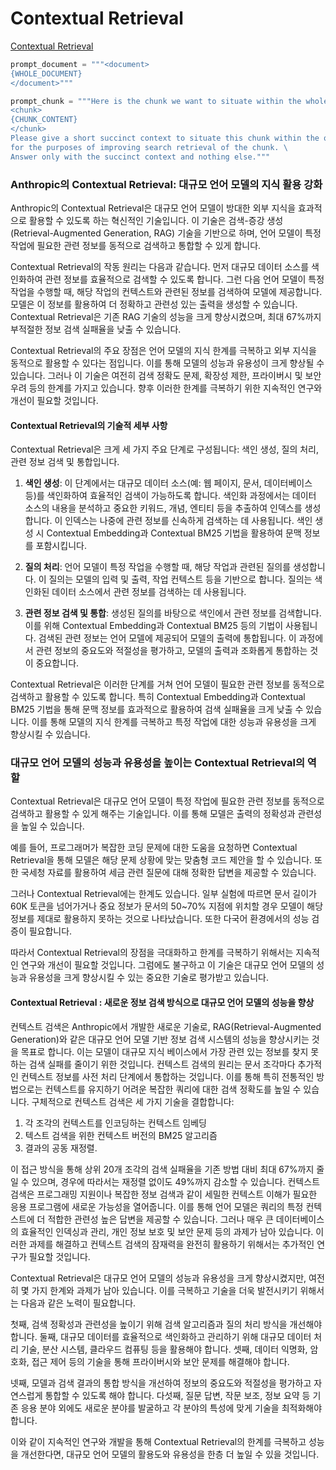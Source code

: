 # Contextual Retrieval

[Contextual Retrieval](https://github.com/run-llama/llama_index/blob/main/docs/docs/examples/cookbooks/contextual_retrieval.ipynb)

```python
prompt_document = """<document>
{WHOLE_DOCUMENT}
</document>"""

prompt_chunk = """Here is the chunk we want to situate within the whole document
<chunk>
{CHUNK_CONTENT}
</chunk>
Please give a short succinct context to situate this chunk within the overall document \
for the purposes of improving search retrieval of the chunk. \
Answer only with the succinct context and nothing else."""
```



### Anthropic의 Contextual Retrieval: 대규모 언어 모델의 지식 활용 강화

Anthropic의 Contextual Retrieval은 대규모 언어 모델이 방대한 외부 지식을 효과적으로 활용할 수 있도록 하는 혁신적인 기술입니다. 이 기술은 검색-증강 생성(Retrieval-Augmented Generation, RAG) 기술을 기반으로 하며, 언어 모델이 특정 작업에 필요한 관련 정보를 동적으로 검색하고 통합할 수 있게 합니다.

Contextual Retrieval의 작동 원리는 다음과 같습니다. 먼저 대규모 데이터 소스를 색인화하여 관련 정보를 효율적으로 검색할 수 있도록 합니다. 그런 다음 언어 모델이 특정 작업을 수행할 때, 해당 작업의 컨텍스트와 관련된 정보를 검색하여 모델에 제공합니다. 모델은 이 정보를 활용하여 더 정확하고 관련성 있는 출력을 생성할 수 있습니다. Contextual Retrieval은 기존 RAG 기술의 성능을 크게 향상시켰으며, 최대 67%까지 부적절한 정보 검색 실패율을 낮출 수 있습니다.

Contextual Retrieval의 주요 장점은 언어 모델의 지식 한계를 극복하고 외부 지식을 동적으로 활용할 수 있다는 점입니다. 이를 통해 모델의 성능과 유용성이 크게 향상될 수 있습니다. 그러나 이 기술은 여전히 검색 정확도 문제, 확장성 제한, 프라이버시 및 보안 우려 등의 한계를 가지고 있습니다. 향후 이러한 한계를 극복하기 위한 지속적인 연구와 개선이 필요할 것입니다.


#### Contextual Retrieval의 기술적 세부 사항

Contextual Retrieval은 크게 세 가지 주요 단계로 구성됩니다: 색인 생성, 질의 처리, 관련 정보 검색 및 통합입니다.

1. **색인 생성**: 이 단계에서는 대규모 데이터 소스(예: 웹 페이지, 문서, 데이터베이스 등)를 색인화하여 효율적인 검색이 가능하도록 합니다. 색인화 과정에서는 데이터 소스의 내용을 분석하고 중요한 키워드, 개념, 엔티티 등을 추출하여 인덱스를 생성합니다. 이 인덱스는 나중에 관련 정보를 신속하게 검색하는 데 사용됩니다. 색인 생성 시 Contextual Embedding과 Contextual BM25 기법을 활용하여 문맥 정보를 포함시킵니다.

2. **질의 처리**: 언어 모델이 특정 작업을 수행할 때, 해당 작업과 관련된 질의를 생성합니다. 이 질의는 모델의 입력 및 출력, 작업 컨텍스트 등을 기반으로 합니다. 질의는 색인화된 데이터 소스에서 관련 정보를 검색하는 데 사용됩니다.

3. **관련 정보 검색 및 통합**: 생성된 질의를 바탕으로 색인에서 관련 정보를 검색합니다. 이를 위해 Contextual Embedding과 Contextual BM25 등의 기법이 사용됩니다. 검색된 관련 정보는 언어 모델에 제공되어 모델의 출력에 통합됩니다. 이 과정에서 관련 정보의 중요도와 적절성을 평가하고, 모델의 출력과 조화롭게 통합하는 것이 중요합니다.

Contextual Retrieval은 이러한 단계를 거쳐 언어 모델이 필요한 관련 정보를 동적으로 검색하고 활용할 수 있도록 합니다. 특히 Contextual Embedding과 Contextual BM25 기법을 통해 문맥 정보를 효과적으로 활용하여 검색 실패율을 크게 낮출 수 있습니다. 이를 통해 모델의 지식 한계를 극복하고 특정 작업에 대한 성능과 유용성을 크게 향상시킬 수 있습니다.



### 대규모 언어 모델의 성능과 유용성을 높이는 Contextual Retrieval의 역할

Contextual Retrieval은 대규모 언어 모델이 특정 작업에 필요한 관련 정보를 동적으로 검색하고 활용할 수 있게 해주는 기술입니다. 이를 통해 모델은 출력의 정확성과 관련성을 높일 수 있습니다.

예를 들어, 프로그래머가 복잡한 코딩 문제에 대한 도움을 요청하면 Contextual Retrieval을 통해 모델은 해당 문제 상황에 맞는 맞춤형 코드 제안을 할 수 있습니다. 또한 국세청 자료를 활용하여 세금 관련 질문에 대해 정확한 답변을 제공할 수 있습니다.

그러나 Contextual Retrieval에는 한계도 있습니다. 일부 실험에 따르면 문서 길이가 60K 토큰을 넘어가거나 중요 정보가 문서의 50~70% 지점에 위치할 경우 모델이 해당 정보를 제대로 활용하지 못하는 것으로 나타났습니다. 또한 다국어 환경에서의 성능 검증이 필요합니다.

따라서 Contextual Retrieval의 장점을 극대화하고 한계를 극복하기 위해서는 지속적인 연구와 개선이 필요할 것입니다. 그럼에도 불구하고 이 기술은 대규모 언어 모델의 성능과 유용성을 크게 향상시킬 수 있는 중요한 기술로 평가받고 있습니다.


#### Contextual Retrieval : 새로운 정보 검색 방식으로 대규모 언어 모델의 성능을 향상

컨텍스트 검색은 Anthropic에서 개발한 새로운 기술로, RAG(Retrieval-Augmented Generation)와 같은 대규모 언어 모델 기반 정보 검색 시스템의 성능을 향상시키는 것을 목표로 합니다. 이는 모델이 대규모 지식 베이스에서 가장 관련 있는 정보를 찾지 못하는 검색 실패를 줄이기 위한 것입니다. 컨텍스트 검색의 원리는 문서 조각마다 추가적인 컨텍스트 정보를 사전 처리 단계에서 통합하는 것입니다. 이를 통해 특히 전통적인 방법으로는 컨텍스트를 유지하기 어려운 복잡한 쿼리에 대한 검색 정확도를 높일 수 있습니다. 구체적으로 컨텍스트 검색은 세 가지 기술을 결합합니다: 

1. 각 조각의 컨텍스트를 인코딩하는 컨텍스트 임베딩
2. 텍스트 검색을 위한 컨텍스트 버전의 BM25 알고리즘
3. 결과의 공동 재정렬.
  
이 접근 방식을 통해 상위 20개 조각의 검색 실패율을 기존 방법 대비 최대 67%까지 줄일 수 있으며, 경우에 따라서는 재정렬 없이도 49%까지 감소할 수 있습니다. 컨텍스트 검색은 프로그래밍 지원이나 복잡한 정보 검색과 같이 세밀한 컨텍스트 이해가 필요한 응용 프로그램에 새로운 가능성을 열어줍니다. 이를 통해 언어 모델은 쿼리의 특정 컨텍스트에 더 적합한 관련성 높은 답변을 제공할 수 있습니다. 그러나 매우 큰 데이터베이스의 효율적인 인덱싱과 관리, 개인 정보 보호 및 보안 문제 등의 과제가 남아 있습니다. 이러한 과제를 해결하고 컨텍스트 검색의 잠재력을 완전히 활용하기 위해서는 추가적인 연구가 필요할 것입니다. 


Contextual Retrieval은 대규모 언어 모델의 성능과 유용성을 크게 향상시켰지만, 여전히 몇 가지 한계와 과제가 남아 있습니다. 이를 극복하고 기술을 더욱 발전시키기 위해서는 다음과 같은 노력이 필요합니다.

첫째, 검색 정확성과 관련성을 높이기 위해 검색 알고리즘과 질의 처리 방식을 개선해야 합니다. 둘째, 대규모 데이터를 효율적으로 색인화하고 관리하기 위해 대규모 데이터 처리 기술, 분산 시스템, 클라우드 컴퓨팅 등을 활용해야 합니다. 셋째, 데이터 익명화, 암호화, 접근 제어 등의 기술을 통해 프라이버시와 보안 문제를 해결해야 합니다.

넷째, 모델과 검색 결과의 통합 방식을 개선하여 정보의 중요도와 적절성을 평가하고 자연스럽게 통합할 수 있도록 해야 합니다. 다섯째, 질문 답변, 작문 보조, 정보 요약 등 기존 응용 분야 외에도 새로운 분야를 발굴하고 각 분야의 특성에 맞게 기술을 최적화해야 합니다.

이와 같이 지속적인 연구와 개발을 통해 Contextual Retrieval의 한계를 극복하고 성능을 개선한다면, 대규모 언어 모델의 활용도와 유용성을 한층 더 높일 수 있을 것입니다.

